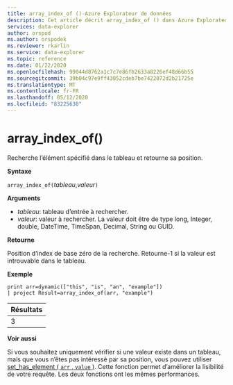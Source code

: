 ```yaml
---
title: array_index_of ()-Azure Explorateur de données
description: Cet article décrit array_index_of () dans Azure Explorateur de données.
services: data-explorer
author: orspod
ms.author: orspodek
ms.reviewer: rkarlin
ms.service: data-explorer
ms.topic: reference
ms.date: 01/22/2020
ms.openlocfilehash: 99044d8762a1c7c7e86fb2633a8226ef48d66b55
ms.sourcegitcommit: 39b04c97e9ff43052cdeb7be7422072d2b21725e
ms.translationtype: MT
ms.contentlocale: fr-FR
ms.lasthandoff: 05/12/2020
ms.locfileid: "83225630"
---
```

# <a name="array_index_of"></a>array_index_of()

Recherche l’élément spécifié dans le tableau et retourne sa position.

**Syntaxe**

`array_index_of(`*tableau*,*valeur*`)`

**Arguments**

* *tableau*: tableau d’entrée à rechercher.
* *valeur*: valeur à rechercher. La valeur doit être de type long, Integer, double, DateTime, TimeSpan, Decimal, String ou GUID.

**Retourne**

Position d’index de base zéro de la recherche.
Retourne-1 si la valeur est introuvable dans le tableau.

**Exemple**

<!-- csl: https://help.kusto.windows.net:443/Samples -->
```kusto
print arr=dynamic(["this", "is", "an", "example"]) 
| project Result=array_index_of(arr, "example")
```

|Résultats|
|---|
|3|

**Voir aussi**

Si vous souhaitez uniquement vérifier si une valeur existe dans un tableau, mais que vous n’êtes pas intéressé par sa position, vous pouvez utiliser [set_has_element ( `arr` , `value` )](sethaselementfunction.md). Cette fonction permet d’améliorer la lisibilité de votre requête. Les deux fonctions ont les mêmes performances.
